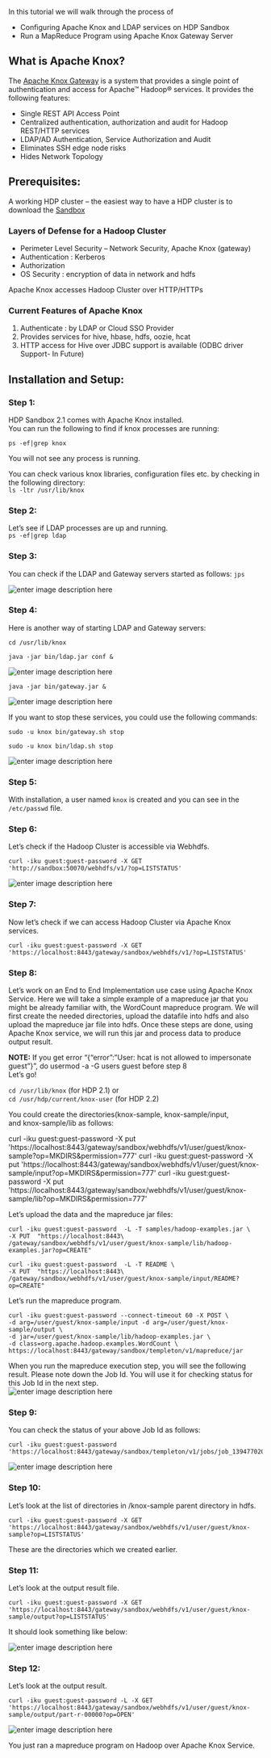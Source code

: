 In this tutorial we will walk through the process of

*   Configuring Apache Knox and LDAP services on HDP Sandbox
*   Run a MapReduce Program using Apache Knox Gateway Server

## What is Apache Knox?

The [Apache Knox Gateway](http://hortonworks.com/hadoop/knox) is a system that provides a single point of authentication and access for Apache™ Hadoop® services. It provides the following features:

*   Single REST API Access Point
*   Centralized authentication, authorization and audit for Hadoop REST/HTTP services
*   LDAP/AD Authentication, Service Authorization and Audit
*   Eliminates SSH edge node risks
*   Hides Network Topology

## Prerequisites:

A working HDP cluster – the easiest way to have a HDP cluster is to download the [Sandbox](http://hortonworks.com/products/hortonworks-sandbox/)

### Layers of Defense for a Hadoop Cluster

*   Perimeter Level Security – Network Security, Apache Knox (gateway)
*   Authentication : Kerberos
*   Authorization
*   OS Security : encryption of data in network and hdfs

Apache Knox accesses Hadoop Cluster over HTTP/HTTPs

### Current Features of Apache Knox

1.  Authenticate : by LDAP or Cloud SSO Provider
2.  Provides services for hive, hbase, hdfs, oozie, hcat
3.  HTTP access for Hive over JDBC support is available (ODBC driver Support- In Future)

## Installation and Setup:

### Step 1:

HDP Sandbox 2.1 comes with Apache Knox installed.  
You can run the following to find if knox processes are running:

`ps -ef|grep knox`

You will not see any process is running.

You can check various knox libraries, configuration files etc. by checking in the following directory:  
`ls -ltr /usr/lib/knox`

### Step 2:

Let’s see if LDAP processes are up and running.  
`ps -ef|grep ldap`

### Step 3:

You can check if the LDAP and Gateway servers started as follows: `jps`

![enter image description here](http://hortonassets.s3.amazonaws.com/tutorial/knox/images/jps.JPG "jps.JPG")

### Step 4:

Here is another way of starting LDAP and Gateway servers:

`cd /usr/lib/knox`

`java -jar bin/ldap.jar conf &`

![enter image description here](http://hortonassets.s3.amazonaws.com/tutorial/knox/images/11-knox.JPG "11-knox.JPG")

`java -jar bin/gateway.jar &`

![enter image description here](http://hortonassets.s3.amazonaws.com/tutorial/knox/images/12-knox+-+jar+gateway.jar.JPG "12-knox - jar gateway.jar.JPG")

If you want to stop these services, you could use the following commands:

`sudo -u knox bin/gateway.sh stop`

`sudo -u knox bin/ldap.sh stop`

![enter image description here](http://hortonassets.s3.amazonaws.com/tutorial/knox/images/knoxLDAPStop.JPG "knoxLDAPStop.JPG")

### Step 5:

With installation, a user named `knox` is created and you can see in the `/etc/passwd` file.

### Step 6:

Let’s check if the Hadoop Cluster is accessible via Webhdfs.

`curl -iku guest:guest-password -X GET 'http://sandbox:50070/webhdfs/v1/?op=LISTSTATUS'`

![enter image description here](http://hortonassets.s3.amazonaws.com/tutorial/knox/images/14+connect+to+hadoop+sandbox+.JPG "14 connect to hadoop sandbox .JPG")

### Step 7:

Now let’s check if we can access Hadoop Cluster via Apache Knox services.

`curl -iku guest:guest-password -X GET 'https://localhost:8443/gateway/sandbox/webhdfs/v1/?op=LISTSTATUS'`

### Step 8:

Let’s work on an End to End Implementation use case using Apache Knox Service. Here we will take a simple example of a mapreduce jar that you might be already familiar with, the WordCount mapreduce program. We will first create the needed directories, upload the datafile into hdfs and also upload the mapreduce jar file into hdfs. Once these steps are done, using Apache Knox service, we will run this jar and process data to produce output result.

**NOTE:** If you get error “{“error”:”User: hcat is not allowed to impersonate guest”}”, do usermod -a -G users guest before step 8  
Let’s go!

`cd /usr/lib/knox` (for HDP 2.1) or  
`cd /usr/hdp/current/knox-user` (for HDP 2.2)

You could create the directories(knox-sample, knox-sample/input, and knox-sample/lib as follows:

curl -iku guest:guest-password -X put 'https://localhost:8443/gateway/sandbox/webhdfs/v1/user/guest/knox-sample?op=MKDIRS&permission=777' curl -iku guest:guest-password -X put 'https://localhost:8443/gateway/sandbox/webhdfs/v1/user/guest/knox-sample/input?op=MKDIRS&permission=777' curl -iku guest:guest-password -X put 'https://localhost:8443/gateway/sandbox/webhdfs/v1/user/guest/knox-sample/lib?op=MKDIRS&permission=777'

Let’s upload the data and the mapreduce jar files:

    curl -iku guest:guest-password  -L -T samples/hadoop-examples.jar \
    -X PUT  "https://localhost:8443\
    /gateway/sandbox/webhdfs/v1/user/guest/knox-sample/lib/hadoop-examples.jar?op=CREATE"

    curl -iku guest:guest-password  -L -T README \
    -X PUT  "https://localhost:8443\
    /gateway/sandbox/webhdfs/v1/user/guest/knox-sample/input/README?op=CREATE"

Let’s run the mapreduce program.

    curl -iku guest:guest-password --connect-timeout 60 -X POST \
    -d arg=/user/guest/knox-sample/input -d arg=/user/guest/knox-sample/output \
    -d jar=/user/guest/knox-sample/lib/hadoop-examples.jar \
    -d class=org.apache.hadoop.examples.WordCount \
    https://localhost:8443/gateway/sandbox/templeton/v1/mapreduce/jar

When you run the mapreduce execution step, you will see the following result. Please note down the Job Id. You will use it for checking status for this Job Id in the next step.  
![enter image description here](http://hortonassets.s3.amazonaws.com/tutorial/knox/images/30.5-+map+reduce+job+submission.JPG "30.5- map reduce job submission.JPG")

### Step 9:

You can check the status of your above Job Id as follows:

    curl -iku guest:guest-password 'https://localhost:8443/gateway/sandbox/templeton/v1/jobs/job_1394770200462_004'

![enter image description here](http://hortonassets.s3.amazonaws.com/tutorial/knox/images/30.6-+map+reduce+job+submission+log.JPG "30.6- map reduce job submission log.JPG")

### Step 10:

Let’s look at the list of directories in /knox-sample parent directory in hdfs.

    curl -iku guest:guest-password -X GET 'https://localhost:8443/gateway/sandbox/webhdfs/v1/user/guest/knox-sample?op=LISTSTATUS'

These are the directories which we created earlier.

### Step 11:

Let’s look at the output result file.

    curl -iku guest:guest-password -X GET 'https://localhost:8443/gateway/sandbox/webhdfs/v1/user/guest/knox-sample/output?op=LISTSTATUS'

It should look something like below:

![enter image description here](http://hortonassets.s3.amazonaws.com/tutorial/knox/images/output+resuslt+files.JPG "output resuslt files.JPG")

### Step 12:

Let’s look at the output result.

    curl -iku guest:guest-password -L -X GET 'https://localhost:8443/gateway/sandbox/webhdfs/v1/user/guest/knox-sample/output/part-r-00000?op=OPEN'

![enter image description here](http://hortonassets.s3.amazonaws.com/tutorial/knox/images/results.JPG "results.JPG")

You just ran a mapreduce program on Hadoop over Apache Knox Service.